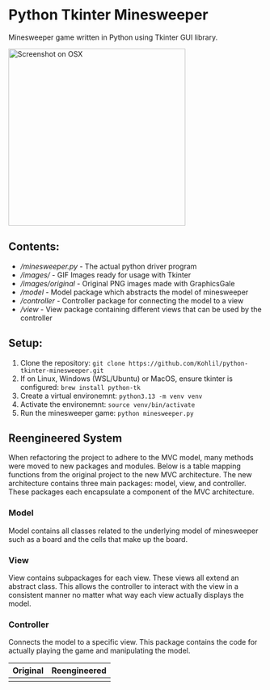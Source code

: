 # Python Tkinter Minesweeper

Minesweeper game written in Python using Tkinter GUI library.

<img src="https://i.imgur.com/8JwCyAQ.png" alt="Screenshot on OSX" height="350"/>

## Contents:
- */minesweeper.py* - The actual python driver program
- */images/* - GIF Images ready for usage with Tkinter
- */images/original* - Original PNG images made with GraphicsGale
- */model* - Model package which abstracts the model of minesweeper
- */controller* - Controller package for connecting the model to a view
- */view* - View package containing different views that can be used by the controller

## Setup:
1. Clone the repository: `git clone https://github.com/Kohlil/python-tkinter-minesweeper.git`
2. If on Linux, Windows (WSL/Ubuntu) or MacOS, ensure tkinter is configured: `brew install python-tk`
3. Create a virtual environemnt: `python3.13 -m venv venv`
4. Activate the environemnt: `source venv/bin/activate`
5. Run the minesweeper game: `python minesweeper.py`

## Reengineered System
When refactoring the project to adhere to the MVC model, many methods were moved to new packages and modules.
Below is a table mapping functions from the original project to the new MVC architecture. The new architecture contains three main packages: model, view, and controller.
These packages each encapsulate a component of the MVC architecture.

### Model
Model contains all classes related to the underlying model of minesweeper such as a board and the cells that make up the board.

### View
View contains subpackages for each view. These views all extend an abstract class. This allows the controller to interact with the view in a consistent manner no matter what way each view actually displays the model.

### Controller
Connects the model to a specific view. This package contains the code for actually playing the game and manipulating the model.

|Original|Reengineered|
|---|---|
|||
